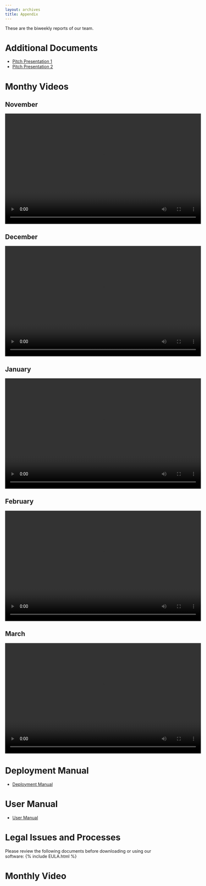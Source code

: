 ```yaml
---
layout: archives
title: Appendix
---
```

These are the biweekly reports of our team.

# Additional Documents #
- <a href="/2023/group43/assets/images/misc/Team_43_Pitch_Presentation_1.pptx" download> Pitch Presentation 1</a>
- <a href="/2023/group43/assets/images/misc/Team_43_Pitch_Presentation_2.pptx" download> Pitch Presentation 2</a>

# Monthy Videos #

## November

<video width="640" height="360" controls>
  <source src="assets/Videos/MonthlyVideos/November.mp4" type="video/mp4">
</video>

## December

<video width="640" height="360" controls>
  <source src="assets/Videos/MonthlyVideos/December.mp4" type="video/mp4">
</video>

## January

<video width="640" height="360" controls>
  <source src="assets/Videos/MonthlyVideos/January.mp4" type="video/mp4">
</video>

## February

<video width="640" height="360" controls>
  <source src="assets/Videos/MonthlyVideos/February.mp4" type="video/mp4">
</video>

## March

<video width="640" height="360" controls>
  <source src="assets/Videos/MonthlyVideos/March.mp4" type="video/mp4">
</video>

# Deployment Manual #
- [Deployment Manual](/2023/group43/deploymentManual)

# User Manual #
- [User Manual](/2023/group43/userManual)

# Legal Issues and Processes #
Please review the following documents before downloading or using our software:
{% include EULA.html %}

# Monthly Video
